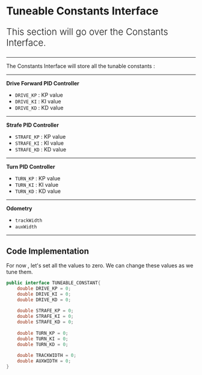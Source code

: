 
# Tuneable Constants Interface
<p style = "font-weight : 300; font-size : 24px;">
This section will go over the Constants Interface.
</p>

---

The Constants Interface will store all the tunable constants :

---

<b>Drive Forward PID Controller</b>
- `DRIVE_KP` : KP value
- `DRIVE_KI` : KI value
- `DRIVE_KD` : KD value

---

<b>Strafe PID Controller</b>
- `STRAFE_KP` : KP value
- `STRAFE_KI` : KI value
- `STRAFE_KD` : KD value

---

<b>Turn PID Controller</b>
- `TURN_KP` : KP value
- `TURN_KI` : KI value
- `TURN_KD` : KD value

---

<b>Odometry</b>
- `trackWidth`
- `auxWidth`

---

## Code Implementation

For now , let's set all the values to zero. We can change these values as we tune them.

```java
public interface TUNEABLE_CONSTANT{
    double DRIVE_KP = 0;
    double DRIVE_KI = 0;
    double DRIVE_KD = 0;
    
    double STRAFE_KP = 0;
    double STRAFE_KI = 0;
    double STRAFE_KD = 0;
    
    double TURN_KP = 0;
    double TURN_KI = 0;
    double TURN_KD = 0;
    
    double TRACKWIDTH = 0;
    double AUXWIDTH = 0;
}

```
